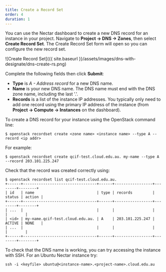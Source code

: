 ```yaml
---
title: Create a Record Set
order: 4
duration: 1
---
```


You can use the Nectar dashboard to create a new DNS record for an instance in
your project. Navigate to **Project -> DNS -> Zones**, then select **Create
Record Set**. The Create Record Set form will open so you can configure the new
record set.

![Create Record Set]({{ site.baseurl }}/assets/images/dns-with-designate/dns-create-rs.png)

Complete the following fields then click **Submit**:
- **Type** is *A - Address record* for a new DNS name.
- **Name** is your new DNS name. The DNS name must end with the DNS zone name,
  including the last '.'.
- **Records** is a list of the instance IP addresses. You typically only need
  to add one record using the primary IP address of the instance (from
  **Project -> Compute -> Instances** on the dashboard).

To create a DNS record for your instance using the OpenStack command line:

```
$ openstack recordset create <zone name> <instance name> --type A --record <ip addr>

```

For example:

```
$ openstack recordset create qcif-test.cloud.edu.au. my-name --type A --record 203.101.225.247
```

Check that the record was created correctly using:

```
$ openstack recordset list qcif-test.cloud.edu.au.
+------+---------------------------------+------+-----------------+--------+--------+
| id   | name                            | type | records         | status | action |
+------+---------------------------------+------+-----------------+--------+--------+
| ...  |                                 |      |                 |        |        |
| <id> | my-name.qcif-test.cloud.edu.au. | A    | 203.101.225.247 | ACTIVE | NONE   |
| ...  |                                 |      |                 |        |        |
+------+---------------------------------+------+-----------------+--------+--------+
```

To check that the DNS name is working, you can try accessing the instance with
SSH. For an Ubuntu Nectar instance try:

```
ssh -i <keyfile> ubuntu@<instance-name>.<project-name>.cloud.edu.au
```
